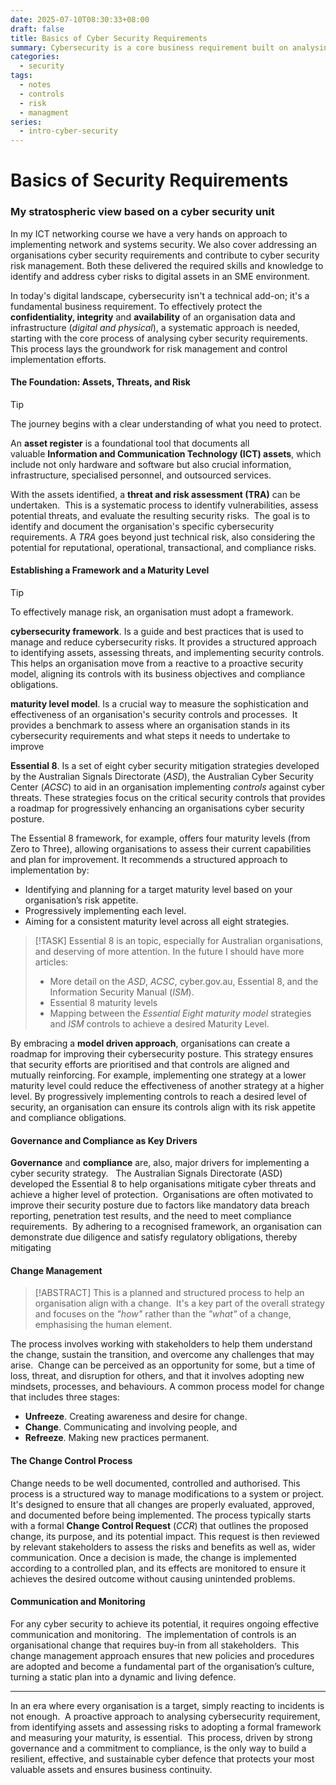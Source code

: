 ```yaml
---
date: 2025-07-10T08:30:33+08:00
draft: false
title: Basics of Cyber Security Requirements
summary: Cybersecurity is a core business requirement built on analysing assets, threats, and risks. Using frameworks and maturity models, organisations align security with objectives and compliance. A proactive, structured approach ensures resilience, safeguards assets, and strengthens business continuity against evolving threats.
categories:
  - security
tags:
  - notes
  - controls
  - risk
  - managment
series:
  - intro-cyber-security
---
```

# Basics of Security Requirements

### My stratospheric view based on a cyber security unit 

In my ICT networking course we have a very hands on approach to implementing network and systems security.  We also cover addressing  an organisations cyber security requirements and contribute to cyber security risk management.  Both these delivered  the required skills and knowledge to identify and address cyber risks to digital assets in an SME environment.

In today's digital landscape, cybersecurity isn't a technical add-on; it's a fundamental business requirement.  To effectively protect the **confidentiality, integrity** and **availability** of an organisation data and infrastructure (*digital and physical*), a systematic approach is needed, starting with the core process of analysing  cyber security requirements.  This process lays the groundwork for risk management and control implementation efforts.

#### The Foundation: Assets, Threats, and Risk

> [!TIP]
> The journey begins with a clear understanding of what you need to protect. 

An **asset register** is a foundational tool that documents all valuable **Information and Communication Technology (ICT) assets**, which include not only hardware and software but also crucial information, infrastructure, specialised personnel, and outsourced services.

With the assets identified,  a **threat and risk assessment (TRA)** can be undertaken.  This is a systematic process to  identify vulnerabilities, assess potential threats, and evaluate the resulting security risks.  The goal is to identify and document the organisation's specific cybersecurity requirements. A *TRA* goes beyond just technical risk, also considering the potential for reputational, operational, transactional, and compliance risks.

####  Establishing a Framework and a Maturity Level

> [!TIP]
> To effectively manage risk, an organisation must adopt a framework. 

**cybersecurity framework**.  Is a  guide and best practices that is used to manage and reduce cybersecurity risks.  It provides a structured approach to identifying assets, assessing threats, and implementing security controls.  This helps an organisation move from a reactive to a proactive security model, aligning its controls with its business objectives and compliance obligations.

**maturity level model**.  Is a  crucial way to measure the sophistication and effectiveness of an organisation's security controls and processes.  It provides a benchmark to assess where an organisation stands in its cybersecurity requirements and what steps it needs to undertake to improve

**Essential 8**.  Is a set of eight cyber security mitigation strategies developed by the Australian Signals Directorate (*ASD*), the Australian Cyber Security Center (*ACSC*) to aid in an organisation implementing *controls* against cyber threats.  These strategies focus on the critical security controls that  provides a roadmap for progressively enhancing an organisations cyber security posture.

The Essential 8 framework, for example, offers four maturity levels (from Zero to Three), allowing organisations to assess their current capabilities and plan for improvement.  It recommends a structured approach to implementation by:
- Identifying and planning for a target maturity level based on your organisation’s risk appetite.
- Progressively implementing each level.
- Aiming for a consistent maturity level across all eight strategies.
> [!TASK]
> Essential 8 is an topic, especially for Australian organisations, and deserving of more attention. In the future I should have more articles:
> - More detail on the *ASD*,  *ACSC*, cyber.gov.au, Essential 8,  and the  Information Security Manual  (*ISM*).
> - Essential 8 maturity levels
> - Mapping between the *Essential Eight maturity model* strategies and *ISM* controls to achieve a desired  Maturity Level.


By embracing a **model driven approach**, organisations can create a roadmap for improving their cybersecurity posture.   This strategy ensures that security efforts are prioritised and that controls are aligned and mutually reinforcing.   For example, implementing one strategy at a lower maturity level could reduce the effectiveness of another strategy at a higher level.   By progressively implementing controls to reach a desired level of security, an organisation can ensure its controls align with its risk appetite and compliance obligations.

####  Governance and Compliance as Key Drivers

**Governance** and **compliance** are, also, major drivers for implementing a cyber security strategy.   The Australian Signals Directorate (ASD) developed the Essential 8 to help organisations mitigate cyber threats and achieve a higher level of protection.  Organisations are often motivated to improve their security posture due to factors like mandatory data breach reporting, penetration test results, and the need to meet compliance requirements.  By adhering to a recognised framework, an organisation can demonstrate due diligence and satisfy regulatory obligations, thereby mitigating 

#### Change Management

> [!ABSTRACT]
> This is a planned and structured process to help an organisation align with a change.  It's a key part of the overall strategy and focuses on the *"how"* rather than the *"what"* of a change, emphasising the human element.  

The process involves working with stakeholders to help them understand the change, sustain the transition, and overcome any challenges that may arise.  Change can be perceived as an opportunity for some, but a time of loss, threat, and disruption for others, and that it involves adopting new mindsets, processes, and behaviours. A common process model for change that includes three stages: 
-  **Unfreeze**.  Creating awareness and desire for change.
-  **Change**.  Communicating and involving people, and 
-  **Refreeze**.  Making new practices permanent.

#### The Change Control Process

Change needs to be well documented, controlled and authorised.  This process is a structured way to manage modifications to a system or project.  It's designed to ensure that all changes are properly evaluated, approved, and documented before being implemented.  The process typically starts with a formal **Change Control Request** (*CCR*) that outlines the proposed change, its purpose, and its potential impact. This request is then reviewed by relevant stakeholders to assess the risks and benefits as well as, wider communication.   Once a decision is made, the change is implemented according to a controlled plan, and its effects are monitored to ensure it achieves the desired outcome without causing unintended problems.

#### Communication and Monitoring

For any cyber security to achieve its potential, it requires ongoing effective communication and monitoring.   The implementation of controls is an organisational change that requires buy-in from all stakeholders.   This change management approach ensures that new policies and procedures are adopted and become a fundamental part of the organisation’s culture, turning a static plan into a dynamic and living defence.

---

In an era where every organisation is a target, simply reacting to incidents is not enough.  A proactive approach to analysing cybersecurity requirement, from identifying assets and assessing risks to adopting a formal framework and measuring your maturity, is essential.  This process, driven by strong governance and a commitment to compliance, is the only way to build a resilient, effective, and sustainable cyber defence that protects your most valuable assets and ensures business continuity.



